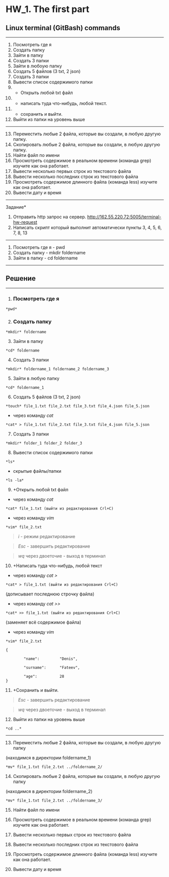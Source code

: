 # HW_1. The first part
## Linux terminal (GitBash) commands
___
1) Посмотреть где я
2) Создать папку
3) Зайти в папку
4) Создать 3 папки
5) Зайти в любоую папку
6) Создать 5 файлов (3 txt, 2 json)
7) Создать 3 папки
8) Вывести список содержимого папки
9) + Открыть любой txt файл
10) + написать туда что-нибудь, любой текст.
11) + сохранить и выйти.
12) Выйти из папки на уровень выше
___
13) Переместить любые 2 файла, которые вы создали, в любую другую папку.
14) Скопировать любые 2 файла, которые вы создали, в любую другую папку.
15) Найти файл по имени
16) Просмотреть содержимое в реальном времени (команда grep) изучите как она работает.
17) Вывести несколько первых строк из текстового файла
18) Вывести несколько последних строк из текстового файла
19) Просмотреть содержимое длинного файла (команда less) изучите как она работает.
20) Вывести дату и время
____
Задание*
1) Отправить http запрос на сервер.
http://162.55.220.72:5005/terminal-hw-request
2) Написать скрипт который выполнит автоматически пункты 3, 4, 5, 6, 7, 8, 13
____
1) Посмотреть где я - pwd
2) Создать папку - mkdir foldername
3) Зайти в папку - cd foldername
____
## Решение
____
1. ### **Посмотреть где я**
```
*pwd*
```

2. ### **Создать папку**
```
*mkdir* foldername
```
3. Зайти в папку 
```
*cd* foldername
```
4. Создать 3 папки
```
*mkdir* foldername_1 foldername_2 foldername_3
```
5. Зайти в любую папку
```
*cd* foldername_1
```
6. Создать 5 файлов (3 txt, 2 json)
```
*touch* file_1.txt file_2.txt file_3.txt file_4.json file_5.json
```
- через команду *cat*
```
*cat* > file_1.txt file_2.txt file_3.txt file_4.json file_5.json
```
7. Создать 3 папки
```
*mkdir* folder_1 folder_2 folder_3
```
8. Вывести список содержимого папки
```
*ls*
```
* скрытые файлы/папки
```
*ls -la* 
```
9.  +Открыть любой txt файл

- через команду *cat*
```
*cat* file_1.txt (выйти из редактирования Crl+C)
```
- через команду *vim*
```
*vim* file_2.txt
```
> *i* - режим редактирование

> *Esc* - завершить редактирование 

> *wq* через двоеточие - выход в терминал

10. +Написать туда что-нибудь, любой текст

- через команду *cat >*
```
*cat* > file_1.txt (выйти из редактирования Crl+C)
```
(дописывает последнюю строчку файла)

- через команду *cat >>*
```
*cat* >> file_1.txt (выйти из редактирования Crl+C)
```
(заменяет всё содержимое файла)

- через команду *vim*
```
*vim* file_2.txt
```
```
{

        "name":         "Denis",
        
        "surname":      "Fateev",
       
        "age":          28
}
```
11. +Сохранить и выйти.

> *Esc* - завершить редактирование 

> *wq* через двоеточие - выход в терминал

12. Выйти из папки на уровень выше

```
*cd ..*
```
___

13. Переместить любые 2 файла, которые вы создали, в любую другую папку

(находимся в директории foldername_1)
```
*mv* file_1.txt file_2.txt ../foldername_2/
```

14. Скопировать любые 2 файла, которые вы создали, в любую другую папку

(находимся в директории foldername_2)
```
*mv* file_1.txt file_2.txt ../foldername_3/
```
15. Найти файл по имени


16. Просмотреть содержимое в реальном времени (команда grep) изучите как она работает.


17. Вывести несколько первых строк из текстового файла


18. Вывести несколько последних строк из текстового файла


19. Просмотреть содержимое длинного файла (команда less) изучите как она работает.


20. Вывести дату и время